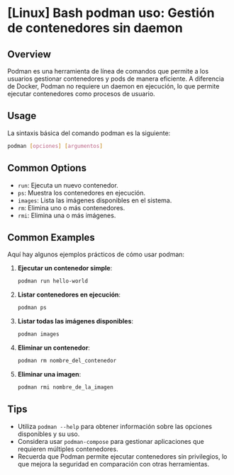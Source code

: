 # [Linux] Bash podman uso: Gestión de contenedores sin daemon

## Overview
Podman es una herramienta de línea de comandos que permite a los usuarios gestionar contenedores y pods de manera eficiente. A diferencia de Docker, Podman no requiere un daemon en ejecución, lo que permite ejecutar contenedores como procesos de usuario.

## Usage
La sintaxis básica del comando podman es la siguiente:

```bash
podman [opciones] [argumentos]
```

## Common Options
- `run`: Ejecuta un nuevo contenedor.
- `ps`: Muestra los contenedores en ejecución.
- `images`: Lista las imágenes disponibles en el sistema.
- `rm`: Elimina uno o más contenedores.
- `rmi`: Elimina una o más imágenes.

## Common Examples
Aquí hay algunos ejemplos prácticos de cómo usar podman:

1. **Ejecutar un contenedor simple**:
   ```bash
   podman run hello-world
   ```

2. **Listar contenedores en ejecución**:
   ```bash
   podman ps
   ```

3. **Listar todas las imágenes disponibles**:
   ```bash
   podman images
   ```

4. **Eliminar un contenedor**:
   ```bash
   podman rm nombre_del_contenedor
   ```

5. **Eliminar una imagen**:
   ```bash
   podman rmi nombre_de_la_imagen
   ```

## Tips
- Utiliza `podman --help` para obtener información sobre las opciones disponibles y su uso.
- Considera usar `podman-compose` para gestionar aplicaciones que requieren múltiples contenedores.
- Recuerda que Podman permite ejecutar contenedores sin privilegios, lo que mejora la seguridad en comparación con otras herramientas.